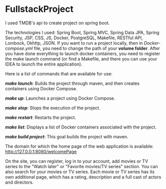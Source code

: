 # FullstackProject
I used TMDB's api to create project on spring boot.

The technologies I used: Spring Boot, Spring MVC, Spring Data JPA, Spring Security, JSP, CSS, JS, Docker, PostgreSQL, Makefile, RESTful API, Lombock, Okhttp, JSON.
If you want to run a project locally, then in *Docker-compose.yml* file, you need to change the path of your **volume folder**. After you have done everything to launch docker containers, you need to register the make launch command (or find a Makefile, and there you can use your IDEA to launch the entire application).

Here is a list of commands that are available for use:

***make launch***: Builds the project through maven, and then creates containers using Docker Compose.

***make up***: Launches a project using Docker Compose.

***make stop***: Stops the execution of the project.

***make restart***: Restarts the project.

***make list***: Displays a list of Docker containers associated with the project.

***make build project***: This goal builds the project with maven.

The domain for which the home page of the web application is available: http://127.0.0.1:8080/welcomePage

On the site, you can register, log in to your account, add movies or TV series to the "Watch later" or "Favorite movies/TV series" section. You can also search for your movies or TV series. Each movie or TV series has its own additional page, which has a rating, description and a full cast of actors and directors.
